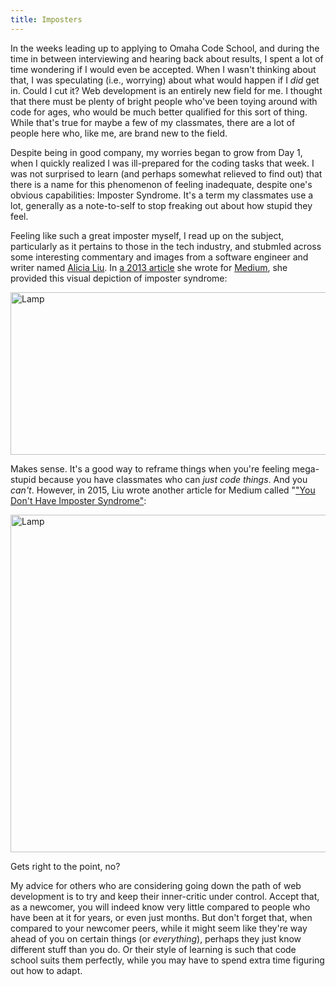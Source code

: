 ```yaml
---
title: Imposters
---
```


In the weeks leading up to applying to Omaha Code School, and during the time in between interviewing and hearing back about results, I spent a lot of time wondering if I would even be accepted. When I wasn't thinking about that, I was speculating (i.e., worrying) about what would happen if I <i>did</i> get in. Could I cut it? Web development is an entirely new field for me. I thought that there must be plenty of bright people who've been toying around with code for ages, who would be much better qualified for this sort of thing. While that's true for maybe a few of my classmates, there are a lot of people here who, like me, are brand new to the field.

Despite being in good company, my worries began to grow from Day 1, when I quickly realized I was ill-prepared for the coding tasks that week. I was not surprised to learn (and perhaps somewhat relieved to find out) that there is a name for this phenomenon of feeling inadequate, despite one's obvious capabilities: Imposter Syndrome. It's a term my classmates use a lot, generally as a note-to-self to stop freaking out about how stupid they feel. 

Feeling like such a great imposter myself, I read up on the subject, particularly as it pertains to those in the tech industry, and stubmled across some interesting commentary and images from a software engineer and writer named <a href="http://alicialiu.me/">Alicia Liu</a>. In <a href="https://medium.com/@aliciatweet/overcoming-impostor-syndrome-bdae04e46ec5#.ti4gk7qw0">a 2013 article</a> she wrote for <a href="https://medium.com/">Medium</a>, she provided this visual depiction of imposter syndrome:

<img src="https://cdn-images-1.medium.com/max/800/0*VtB9_W6sRf4z6O0d.png" alt="Lamp" width="700" height="260">

Makes sense. It's a good way to reframe things when you're feeling mega-stupid because you have classmates who can <i>just code things</i>. And you <i>can't</i>. However, in 2015, Liu wrote another article for Medium called "<a href="https://medium.com/@aliciatweet/you-don-t-have-impostor-syndrome-126e4c4bdcc#.cfyx1pl2p">"You Don't Have Imposter Syndrome"</a>:

<img src="https://cdn-images-1.medium.com/max/800/1*viEKv4-P_5q5Yn_2EaI18w.png" alt="Lamp" width="600" height="540">

Gets right to the point, no?

My advice for others who are considering going down the path of web development is to try and keep their inner-critic under control. Accept that, as a newcomer, you will indeed know very little compared to people who have been at it for years, or even just months. But don't forget that, when compared to your newcomer peers, while it might seem like they're way ahead of you on certain things (or <i>everything</i>), perhaps they just know different stuff than you do. Or their style of learning is such that code school suits them perfectly, while you may have to spend extra time figuring out how to adapt.
